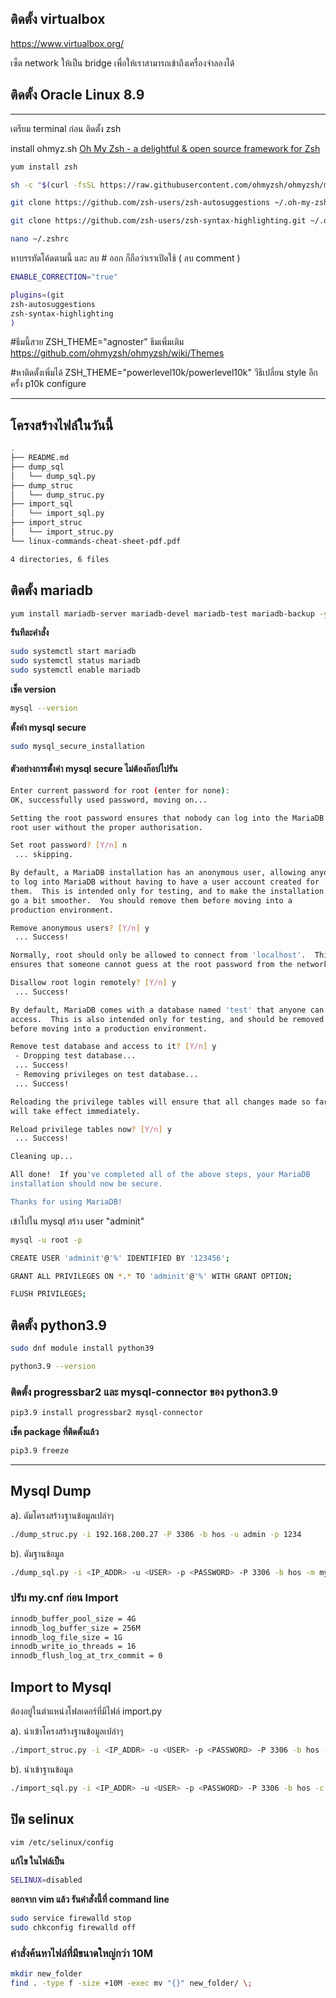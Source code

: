 ## ติดตั้ง virtualbox

https://www.virtualbox.org/

เซ็ต network ให้เป็น bridge เพื่อให้เราสามารถเข้าถึงเครื่องจำลองได้

## ติดตั้ง Oracle Linux 8.9


---


เตรียม terminal ก่อน 
ติดตั้ง zsh

install ohmyz.sh
[Oh My Zsh - a delightful & open source framework for Zsh](https://ohmyz.sh/#install)

```bash
yum install zsh
```

```bash
sh -c "$(curl -fsSL https://raw.githubusercontent.com/ohmyzsh/ohmyzsh/master/tools/install.sh)"
```

```bash
git clone https://github.com/zsh-users/zsh-autosuggestions ~/.oh-my-zsh/custom/plugins/zsh-autosuggestions
```

```bash
git clone https://github.com/zsh-users/zsh-syntax-highlighting.git ~/.oh-my-zsh/custom/plugins/zsh-syntax-highlighting
```


```bash
nano ~/.zshrc
```

หาบรรทัดโค้ดตามนี้ และ ลบ # ออก ก็ถือว่าเราเปิดใช้ ( ลบ comment )
```bash
ENABLE_CORRECTION="true"
```

```bash
plugins=(git
zsh-autosuggestions
zsh-syntax-highlighting
)
```


#ธีมนี้สวย
ZSH_THEME="agnoster"
ธีมเพิ่มเติม
https://github.com/ohmyzsh/ohmyzsh/wiki/Themes

#หาติดตั้งเพิ่มได้
ZSH_THEME="powerlevel10k/powerlevel10k"
วีธีเปลี่ยน style อีกครั้ง
p10k configure

---

## โครงสร้างไฟล์ในวันนี้
```bash
.
├── README.md
├── dump_sql
│   └── dump_sql.py
├── dump_struc
│   └── dump_struc.py
├── import_sql
│   └── import_sql.py
├── import_struc
│   └── import_struc.py
└── linux-commands-cheat-sheet-pdf.pdf

4 directories, 6 files
```


## ติดตั้ง mariadb


```bash
yum install mariadb-server mariadb-devel mariadb-test mariadb-backup -y
```

**รันทีละคำสั่ง**

```bash
sudo systemctl start mariadb
sudo systemctl status mariadb
sudo systemctl enable mariadb
```

**เช็ค version**

```bash
mysql --version
```

**ตั้งค่า mysql secure**

```bash
sudo mysql_secure_installation
```

#### ตัวอย่างการตั้งค่า mysql secure ไม่ต้องก๊อปไปรัน
```bash
Enter current password for root (enter for none):
OK, successfully used password, moving on...

Setting the root password ensures that nobody can log into the MariaDB
root user without the proper authorisation.

Set root password? [Y/n] n
 ... skipping.

By default, a MariaDB installation has an anonymous user, allowing anyone
to log into MariaDB without having to have a user account created for
them.  This is intended only for testing, and to make the installation
go a bit smoother.  You should remove them before moving into a
production environment.

Remove anonymous users? [Y/n] y
 ... Success!

Normally, root should only be allowed to connect from 'localhost'.  This
ensures that someone cannot guess at the root password from the network.

Disallow root login remotely? [Y/n] y
 ... Success!

By default, MariaDB comes with a database named 'test' that anyone can
access.  This is also intended only for testing, and should be removed
before moving into a production environment.

Remove test database and access to it? [Y/n] y
 - Dropping test database...
 ... Success!
 - Removing privileges on test database...
 ... Success!

Reloading the privilege tables will ensure that all changes made so far
will take effect immediately.

Reload privilege tables now? [Y/n] y
 ... Success!

Cleaning up...

All done!  If you've completed all of the above steps, your MariaDB
installation should now be secure.

Thanks for using MariaDB!
```

เข้าไปใน mysql สร้าง user "adminit" 

```bash
mysql -u root -p
```


```bash
CREATE USER 'adminit'@'%' IDENTIFIED BY '123456';
```

```bash
GRANT ALL PRIVILEGES ON *.* TO 'adminit'@'%' WITH GRANT OPTION;

FLUSH PRIVILEGES;
```



## ติดตั้ง python3.9


```bash
sudo dnf module install python39
```

```bash
python3.9 --version
```

### ติดตั้ง progressbar2 และ mysql-connector ของ python3.9

```bash
pip3.9 install progressbar2 mysql-connector
```

**เช็ค package ที่ติดตั้งแล้ว**
```bash
pip3.9 freeze
```

---
## Mysql Dump

a). ดัมโครงสร้างฐานข้อมูลเปล่าๆ

```bash
./dump_struc.py -i 192.168.200.27 -P 3306 -b hos -u admin -p 1234
```

b). ดัมฐานข้อมูล

```bash
./dump_sql.py -i <IP_ADDR> -u <USER> -p <PASSWORD> -P 3306 -b hos -m mysqldump -c true -l true -a false
```

### ปรับ my.cnf ก่อน Import

```bash
innodb_buffer_pool_size = 4G
innodb_log_buffer_size = 256M
innodb_log_file_size = 1G
innodb_write_io_threads = 16
innodb_flush_log_at_trx_commit = 0
```

## Import to Mysql
ต้องอยู่ในตำแหน่งโฟลเดอร์ที่มีไฟล์ import.py 

a). นำเข้าโครงสร้างฐานข้อมูลเปล่าๆ

```bash
./import_struc.py -i <IP_ADDR> -u <USER> -p <PASSWORD> -P 3306 -b hos -c mysql -d ./
```

b). นำเข้าฐานข้อมูล
```bash
./import_sql.py -i <IP_ADDR> -u <USER> -p <PASSWORD> -P 3306 -b hos -c mysql -d ./
```





## ปิด selinux

```bash
vim /etc/selinux/config
```

**แก้ไข ในไฟล์เป็น**
```bash
SELINUX=disabled
```

**ออกจาก vim แล้ว รันคำสั่งนี้ที่ command line**

```bash
sudo service firewalld stop
sudo chkconfig firewalld off
```


### คำสั่งค้นหาไฟล์ที่มีขนาดใหญ่กว่า 10M


```bash
mkdir new_folder
find . -type f -size +10M -exec mv "{}" new_folder/ \;
```